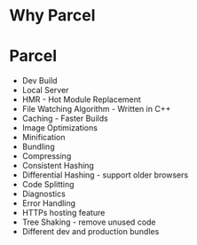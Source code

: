 # Why Parcel

# Parcel
- Dev  Build
- Local Server
- HMR - Hot Module Replacement
- File Watching Algorithm - Written in C++
- Caching - Faster Builds
- Image Optimizations 
- Minification
- Bundling
- Compressing
- Consistent Hashing 
- Differential Hashing  - support older browsers
- Code Splitting
- Diagnostics
- Error Handling
- HTTPs hosting feature
- Tree Shaking - remove unused code
- Different dev and production bundles